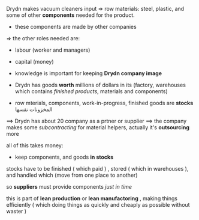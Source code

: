 Drydn makes vacuum cleaners
input => row materials: steel, plastic, and some of other **components** needed for the product. 

* these components are made by other companies

=> the other roles needed are: 
* labour (worker and managers)  
* capital (money)
* knowledge is important for keeping **Drydn company image**

* Drydn has goods **worth** millions of dollars 
in its (factory, warehouses which contains *finished products*, materials and components)

* row mterials, components, work-in-progress, finished goods are **stocks** المخزونات نفسها

==> Drydn has about 20 company as a prtner or supplier
==> the company makes some *subcontracting* for material helpers, actually it's **outsourcing** more


all of this takes money:
* keep components, and goods **in stocks**

stocks have to be 
finished ( which paid )
, stored ( which in warehouses ), 
and handled  which (move from one place to another)

so **suppliers** must provide components *just in time*

this is part of **lean production** or **lean manufactoring** , 
making things efficiently ( which doing things as quickly and cheaply as possible without waster )





